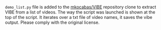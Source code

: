 `demo_list.py` file is added to the [mkocabas/VIBE](https://github.com/mkocabas/VIBE) repository clone to extract VIBE from a list of videos. The way the script was launched is shown at the top of the script. It iterates over a txt file of video names, it saves the vibe output. Please comply with the original license.
